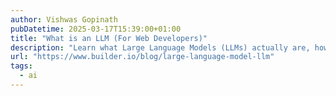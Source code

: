```yaml
---
author: Vishwas Gopinath
pubDatetime: 2025-03-17T15:39:00+01:00
title: "What is an LLM (For Web Developers)"
description: "Learn what Large Language Models (LLMs) actually are, how they work, and practical ways to add them to your web projects—no PhD required"
url: "https://www.builder.io/blog/large-language-model-llm"
tags:
  - ai
---
```

